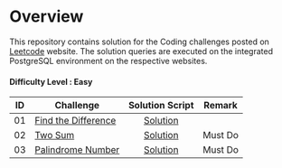 # Overview

This repository contains solution for the Coding challenges posted on [Leetcode](https://leetcode.com/) website. The solution queries are executed on the integrated PostgreSQL environment on the respective websites.

#### Difficulty Level : Easy

| ID | Challenge | Solution Script | Remark |
|:------:|------------|:---------:|:---------:|
| 01 | [Find the Difference](https://leetcode.com/problems/find-the-difference/) | [Solution](scripts/easy/01.find-the-difference.py) |
| 02 | [Two Sum](https://leetcode.com/problems/two-sum/) | [Solution](scripts/easy/02.two-sum.py) | Must Do
| 03 | [Palindrome Number](https://leetcode.com/problems/palindrome-number/) | [Solution](scripts/easy/03.palindrome-number.py) | Must Do